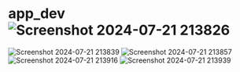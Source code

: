 # app_dev![Screenshot 2024-07-21 213826](https://github.com/user-attachments/assets/d6fd1139-785b-4d93-9da1-85b571c8b707)
![Screenshot 2024-07-21 213839](https://github.com/user-attachments/assets/f2bbb458-ef9b-4429-a459-1a32921a1cf1)
![Screenshot 2024-07-21 213857](https://github.com/user-attachments/assets/559a39c6-8ab1-4487-a005-ba4289ca3562)
![Screenshot 2024-07-21 213916](https://github.com/user-attachments/assets/182b4f65-f604-4ca6-9fdf-45cb92f76f43)
![Screenshot 2024-07-21 213939](https://github.com/user-attachments/assets/e80267a4-b04d-4fe9-b2c4-f88cca4f29c7)


